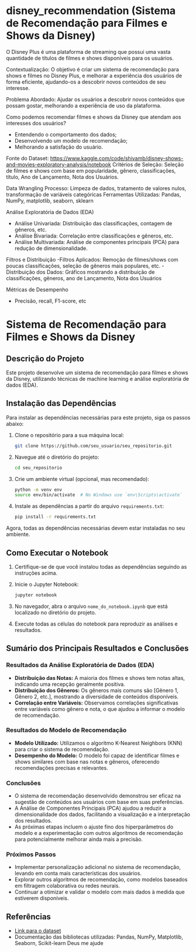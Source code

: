 # disney_recommendation (Sistema de Recomendação para Filmes e Shows da Disney)

O Disney Plus é uma plataforma de streaming que possui uma vasta quantidade de títulos de filmes e shows disponíveis para os usuários.

Contextualização: O objetivo é criar um sistema de recomendação para shows e filmes no Disney Plus, e melhorar a experiência dos usuários de forma eficiente, ajudando-os a descobrir novos conteúdos de seu interesse.

Problema Abordado: Ajudar os usuários a descobrir novos conteúdos que possam gostar, melhorando a experiência de uso da plataforma.

Como podemos recomendar filmes e shows da Disney que atendam aos interesses dos usuários?
- Entendendo o comportamento dos dados;
- Desenvolvendo um modelo de recomendação;
- Melhorando a satisfação do usuário.

Fonte do Dataset: https://www.kaggle.com/code/shivamb/disney-shows-and-movies-exploratory-analysis/notebook
Critérios de Seleção: Seleção de filmes e shows com base em popularidade, gênero, classificações, título, Ano de Lançamento, Nota dos Usuários.

Data Wrangling Processo: Limpeza de dados, tratamento de valores nulos, transformação de variáveis categóricas
Ferramentas Utilizadas: Pandas, NumPy, matplotlib, seaborn, sklearn

Análise Exploratória de Dados (EDA)
- Análise Univariada: Distribuição das classificações, contagem de gêneros, etc.
- Análise Bivariada: Correlação entre classificações e gêneros, etc.
- Análise Multivariada: Análise de componentes principais (PCA) para redução de dimensionalidade.

Filtros e Distribuição
-Filtros Aplicados: Remoção de filmes/shows com poucas classificações, seleção de gêneros mais populares, etc.
-Distribuição dos Dados: Gráficos mostrando a distribuição de classificações, gêneros, ano de Lançamento, Nota dos Usuários

Métricas de Desempenho
- Precisão, recall, F1-score, etc

# Sistema de Recomendação para Filmes e Shows da Disney

## Descrição do Projeto

Este projeto desenvolve um sistema de recomendação para filmes e shows da Disney, utilizando técnicas de machine learning e análise exploratória de dados (EDA).

## Instalação das Dependências

Para instalar as dependências necessárias para este projeto, siga os passos abaixo:

1. Clone o repositório para a sua máquina local:
    ```bash
    git clone https://github.com/seu_usuario/seu_repositorio.git
    ```

2. Navegue até o diretório do projeto:
    ```bash
    cd seu_repositorio
    ```

3. Crie um ambiente virtual (opcional, mas recomendado):
    ```bash
    python -m venv env
    source env/bin/activate  # No Windows use `env\Scripts\activate`
    ```

4. Instale as dependências a partir do arquivo `requirements.txt`:
    ```bash
    pip install -r requirements.txt
    ```

Agora, todas as dependências necessárias devem estar instaladas no seu ambiente.

## Como Executar o Notebook

1. Certifique-se de que você instalou todas as dependências seguindo as instruções acima.

2. Inicie o Jupyter Notebook:
    ```bash
    jupyter notebook
    ```

3. No navegador, abra o arquivo `nome_do_notebook.ipynb` que está localizado no diretório do projeto.

4. Execute todas as células do notebook para reproduzir as análises e resultados.

## Sumário dos Principais Resultados e Conclusões

### Resultados da Análise Exploratória de Dados (EDA)

- **Distribuição das Notas:** A maioria dos filmes e shows tem notas altas, indicando uma recepção geralmente positiva.
- **Distribuição dos Gêneros:** Os gêneros mais comuns são [Gênero 1, Gênero 2, etc.], mostrando a diversidade de conteúdos disponíveis.
- **Correlação entre Variáveis:** Observamos correlações significativas entre variáveis como gênero e nota, o que ajudou a informar o modelo de recomendação.

### Resultados do Modelo de Recomendação

- **Modelo Utilizado:** Utilizamos o algoritmo K-Nearest Neighbors (KNN) para criar o sistema de recomendação.
- **Desempenho do Modelo:** O modelo foi capaz de identificar filmes e shows similares com base nas notas e gêneros, oferecendo recomendações precisas e relevantes.

### Conclusões

- O sistema de recomendação desenvolvido demonstrou ser eficaz na sugestão de conteúdos aos usuários com base em suas preferências.
- A Análise de Componentes Principais (PCA) ajudou a reduzir a dimensionalidade dos dados, facilitando a visualização e a interpretação dos resultados.
- As próximas etapas incluem o ajuste fino dos hiperparâmetros do modelo e a experimentação com outros algoritmos de recomendação para potencialmente melhorar ainda mais a precisão.

### Próximos Passos

- Implementar personalização adicional no sistema de recomendação, levando em conta mais características dos usuários.
- Explorar outros algoritmos de recomendação, como modelos baseados em filtragem colaborativa ou redes neurais.
- Continuar a otimizar e validar o modelo com mais dados à medida que estiverem disponíveis.

## Referências

- [Link para o dataset](https://www.kaggle.com/code/shivamb/disney-shows-and-movies-exploratory-analysis/notebook)
- Documentação das bibliotecas utilizadas: Pandas, NumPy, Matplotlib, Seaborn, Scikit-learn
  Deus me ajude
